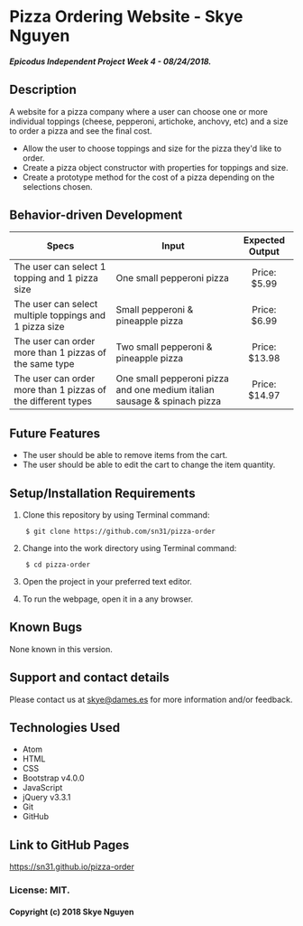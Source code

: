# Pizza Ordering Website - Skye Nguyen

##### Epicodus Independent Project Week 4 - 08/24/2018.

## Description

A website for a pizza company where a user can choose one or more individual toppings (cheese, pepperoni, artichoke, anchovy, etc) and a size to order a pizza and see the final cost.

* Allow the user to choose toppings and size for the pizza they'd like to order.
* Create a pizza object constructor with properties for toppings and size.
* Create a prototype method for the cost of a pizza depending on the selections chosen. 

## Behavior-driven Development

| Specs    |  Input | Expected Output    
| ------------- |------------- |:-------------:|
| The user can select 1 topping and 1 pizza size | One small pepperoni pizza | Price: $5.99
| The user can select multiple toppings and 1 pizza size | Small pepperoni & pineapple pizza | Price: $6.99
| The user can order more than 1 pizzas of the same type | Two small pepperoni & pineapple pizza | Price: $13.98
| The user can order more than 1 pizzas of the different types | One small pepperoni pizza and one medium italian sausage & spinach pizza | Price: $14.97

## Future Features

* The user should be able to remove items from the cart.
* The user should be able to edit the cart to change the item quantity.

## Setup/Installation Requirements

1. Clone this repository by using Terminal command:
```
    $ git clone https://github.com/sn31/pizza-order
```
2. Change into the work directory using Terminal command:
```
    $ cd pizza-order
```
3. Open the project in your preferred text editor.

4. To run the webpage, open it in a any browser.

## Known Bugs

None known in this version.

## Support and contact details

Please contact us at skye@dames.es for more information and/or feedback.

## Technologies Used

* Atom
* HTML
* CSS
* Bootstrap v4.0.0
* JavaScript
* jQuery v3.3.1    
* Git
* GitHub

## Link to GitHub Pages

https://sn31.github.io/pizza-order

### License: MIT.

#### Copyright (c) 2018 Skye Nguyen

